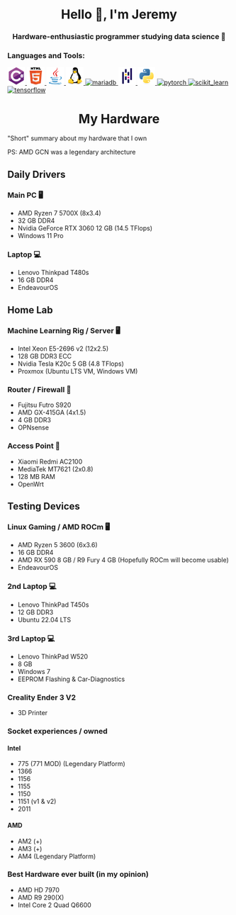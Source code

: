 <h1 align="center">Hello 👋, I'm Jeremy</h1>
<h3 align="center">Hardware-enthusiastic programmer studying data science 🚀</h3>




<h3 align="left">Languages and Tools:</h3>
<p align="left"> <a href="https://www.w3schools.com/cs/" target="_blank" rel="noreferrer"> <img src="https://raw.githubusercontent.com/devicons/devicon/master/icons/csharp/csharp-original.svg" alt="csharp" width="40" height="40"/> </a> <a href="https://www.w3.org/html/" target="_blank" rel="noreferrer"> <img src="https://raw.githubusercontent.com/devicons/devicon/master/icons/html5/html5-original-wordmark.svg" alt="html5" width="40" height="40"/> </a> <a href="https://www.java.com" target="_blank" rel="noreferrer"> <img src="https://raw.githubusercontent.com/devicons/devicon/master/icons/java/java-original.svg" alt="java" width="40" height="40"/> </a> <a href="https://www.linux.org/" target="_blank" rel="noreferrer"> <img src="https://raw.githubusercontent.com/devicons/devicon/master/icons/linux/linux-original.svg" alt="linux" width="40" height="40"/> </a> <a href="https://mariadb.org/" target="_blank" rel="noreferrer"> <img src="https://www.vectorlogo.zone/logos/mariadb/mariadb-icon.svg" alt="mariadb" width="40" height="40"/> </a> <a href="https://pandas.pydata.org/" target="_blank" rel="noreferrer"> <img src="https://raw.githubusercontent.com/devicons/devicon/2ae2a900d2f041da66e950e4d48052658d850630/icons/pandas/pandas-original.svg" alt="pandas" width="40" height="40"/> </a> <a href="https://www.python.org" target="_blank" rel="noreferrer"> <img src="https://raw.githubusercontent.com/devicons/devicon/master/icons/python/python-original.svg" alt="python" width="40" height="40"/> </a> <a href="https://pytorch.org/" target="_blank" rel="noreferrer"> <img src="https://www.vectorlogo.zone/logos/pytorch/pytorch-icon.svg" alt="pytorch" width="40" height="40"/> </a> <a href="https://scikit-learn.org/" target="_blank" rel="noreferrer"> <img src="https://upload.wikimedia.org/wikipedia/commons/0/05/Scikit_learn_logo_small.svg" alt="scikit_learn" width="40" height="40"/> </a> <a href="https://www.tensorflow.org" target="_blank" rel="noreferrer"> <img src="https://www.vectorlogo.zone/logos/tensorflow/tensorflow-icon.svg" alt="tensorflow" width="40" height="40"/> </a> </p>


<h1 align="center">My Hardware</h1>
<p>"Short" summary about my hardware that I own</p>
<p>PS: AMD GCN was a legendary architecture</p>

<h2 align="left">Daily Drivers</h2>

### Main PC 🖥️
- AMD Ryzen 7 5700X (8x3.4)
- 32 GB DDR4
- Nvidia GeForce RTX 3060 12 GB (14.5 TFlops)
- Windows 11 Pro

### Laptop 💻
- Lenovo Thinkpad T480s
- 16 GB DDR4
- EndeavourOS

<h2 align="left">Home Lab</h2>

### Machine Learning Rig / Server 🖥️
- Intel Xeon E5-2696 v2 (12x2.5)
- 128 GB DDR3 ECC
- Nvidia Tesla K20c 5 GB (4.8 TFlops)
- Proxmox (Ubuntu LTS VM, Windows VM)

### Router / Firewall :no_entry_sign:
- Fujitsu Futro S920
- AMD GX-415GA (4x1.5)
- 4 GB DDR3
- OPNsense

### Access Point :signal_strength:
- Xiaomi Redmi AC2100
- MediaTek MT7621 (2x0.8)
- 128 MB RAM
- OpenWrt

<h2 align="left">Testing Devices</h2>

### Linux Gaming / AMD ROCm 🖥️
- AMD Ryzen 5 3600 (6x3.6)
- 16 GB DDR4
- AMD RX 590 8 GB / R9 Fury 4 GB (Hopefully ROCm will become usable)
- EndeavourOS

### 2nd Laptop 💻
- Lenovo ThinkPad T450s
- 12 GB DDR3
- Ubuntu 22.04 LTS 

### 3rd Laptop 💻
- Lenovo ThinkPad W520
- 8 GB
- Windows 7
- EEPROM Flashing & Car-Diagnostics

### Creality Ender 3 V2
- 3D Printer

### Socket experiences / owned
#### Intel
- 775 (771 MOD) (Legendary Platform)
- 1366
- 1156
- 1155
- 1150
- 1151 (v1 & v2)
- 2011

#### AMD
- AM2 (+)
- AM3 (+)
- AM4 (Legendary Platform)

### Best Hardware ever built (in my opinion)
- AMD HD 7970
- AMD R9 290(X)
- Intel Core 2 Quad Q6600


